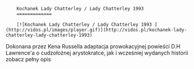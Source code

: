 
        Kochanek Lady Chatterley / Lady Chatterley 1993 
        =============
        
        [![Kochanek Lady Chatterley / Lady Chatterley 1993 ](http://vidos.pl/images/player.gif)](http://vidos.pl/kochanek-lady-chatterley-lady-chatterley-1993)
        
        
 Dokonana przez Kena Russella adaptacja prowokacyjnej powieści D.H Lawrence'a o cudzołożnej arystokratce, jak i wcześniej wydanych historii zobacz pełny opis
    